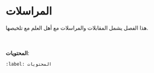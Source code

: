# المراسلات

هذا الفصل يشمل المقابلات والمراسلات مع أهل العلم مع تلخيصها.

<div style="margin-top: 50px;"></div>

**المحتويات**:

```{tableofcontents}
:label: المحتويات
```
